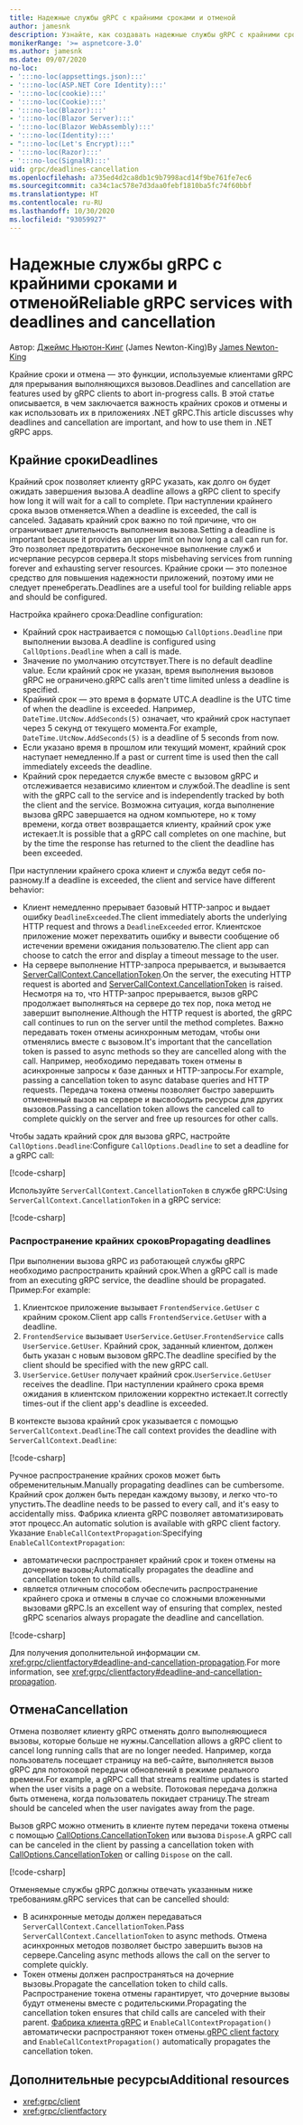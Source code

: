 ```yaml
---
title: Надежные службы gRPC с крайними сроками и отменой
author: jamesnk
description: Узнайте, как создавать надежные службы gRPC с крайними сроками и отменой в .NET.
monikerRange: '>= aspnetcore-3.0'
ms.author: jamesnk
ms.date: 09/07/2020
no-loc:
- ':::no-loc(appsettings.json):::'
- ':::no-loc(ASP.NET Core Identity):::'
- ':::no-loc(cookie):::'
- ':::no-loc(Cookie):::'
- ':::no-loc(Blazor):::'
- ':::no-loc(Blazor Server):::'
- ':::no-loc(Blazor WebAssembly):::'
- ':::no-loc(Identity):::'
- ":::no-loc(Let's Encrypt):::"
- ':::no-loc(Razor):::'
- ':::no-loc(SignalR):::'
uid: grpc/deadlines-cancellation
ms.openlocfilehash: a735ed4d2ca8db1c9b7998acd14f9be761fe7ec6
ms.sourcegitcommit: ca34c1ac578e7d3daa0febf1810ba5fc74f60bbf
ms.translationtype: HT
ms.contentlocale: ru-RU
ms.lasthandoff: 10/30/2020
ms.locfileid: "93059927"
---
```

# <a name="reliable-grpc-services-with-deadlines-and-cancellation"></a><span data-ttu-id="07532-103">Надежные службы gRPC с крайними сроками и отменой</span><span class="sxs-lookup"><span data-stu-id="07532-103">Reliable gRPC services with deadlines and cancellation</span></span>

<span data-ttu-id="07532-104">Автор: [Джеймс Ньютон-Кинг](https://twitter.com/jamesnk) (James Newton-King)</span><span class="sxs-lookup"><span data-stu-id="07532-104">By [James Newton-King](https://twitter.com/jamesnk)</span></span>

<span data-ttu-id="07532-105">Крайние сроки и отмена — это функции, используемые клиентами gRPC для прерывания выполняющихся вызовов.</span><span class="sxs-lookup"><span data-stu-id="07532-105">Deadlines and cancellation are features used by gRPC clients to abort in-progress calls.</span></span> <span data-ttu-id="07532-106">В этой статье описывается, в чем заключается важность крайних сроков и отмены и как использовать их в приложениях .NET gRPC.</span><span class="sxs-lookup"><span data-stu-id="07532-106">This article discusses why deadlines and cancellation are important, and how to use them in .NET gRPC apps.</span></span>

## <a name="deadlines"></a><span data-ttu-id="07532-107">Крайние сроки</span><span class="sxs-lookup"><span data-stu-id="07532-107">Deadlines</span></span>

<span data-ttu-id="07532-108">Крайний срок позволяет клиенту gRPC указать, как долго он будет ожидать завершения вызова.</span><span class="sxs-lookup"><span data-stu-id="07532-108">A deadline allows a gRPC client to specify how long it will wait for a call to complete.</span></span> <span data-ttu-id="07532-109">При наступлении крайнего срока вызов отменяется.</span><span class="sxs-lookup"><span data-stu-id="07532-109">When a deadline is exceeded, the call is canceled.</span></span> <span data-ttu-id="07532-110">Задавать крайний срок важно по той причине, что он ограничивает длительность выполнения вызова.</span><span class="sxs-lookup"><span data-stu-id="07532-110">Setting a deadline is important because it provides an upper limit on how long a call can run for.</span></span> <span data-ttu-id="07532-111">Это позволяет предотвратить бесконечное выполнение служб и исчерпание ресурсов сервера.</span><span class="sxs-lookup"><span data-stu-id="07532-111">It stops misbehaving services from running forever and exhausting server resources.</span></span> <span data-ttu-id="07532-112">Крайние сроки — это полезное средство для повышения надежности приложений, поэтому ими не следует пренебрегать.</span><span class="sxs-lookup"><span data-stu-id="07532-112">Deadlines are a useful tool for building reliable apps and should be configured.</span></span>

<span data-ttu-id="07532-113">Настройка крайнего срока:</span><span class="sxs-lookup"><span data-stu-id="07532-113">Deadline configuration:</span></span>

* <span data-ttu-id="07532-114">Крайний срок настраивается с помощью `CallOptions.Deadline` при выполнении вызова.</span><span class="sxs-lookup"><span data-stu-id="07532-114">A deadline is configured using `CallOptions.Deadline` when a call is made.</span></span>
* <span data-ttu-id="07532-115">Значение по умолчанию отсутствует.</span><span class="sxs-lookup"><span data-stu-id="07532-115">There is no default deadline value.</span></span> <span data-ttu-id="07532-116">Если крайний срок не указан, время выполнения вызовов gRPC не ограничено.</span><span class="sxs-lookup"><span data-stu-id="07532-116">gRPC calls aren't time limited unless a deadline is specified.</span></span>
* <span data-ttu-id="07532-117">Крайний срок — это время в формате UTC.</span><span class="sxs-lookup"><span data-stu-id="07532-117">A deadline is the UTC time of when the deadline is exceeded.</span></span> <span data-ttu-id="07532-118">Например, `DateTime.UtcNow.AddSeconds(5)` означает, что крайний срок наступает через 5 секунд от текущего момента.</span><span class="sxs-lookup"><span data-stu-id="07532-118">For example, `DateTime.UtcNow.AddSeconds(5)` is a deadline of 5 seconds from now.</span></span>
* <span data-ttu-id="07532-119">Если указано время в прошлом или текущий момент, крайний срок наступает немедленно.</span><span class="sxs-lookup"><span data-stu-id="07532-119">If a past or current time is used then the call immediately exceeds the deadline.</span></span>
* <span data-ttu-id="07532-120">Крайний срок передается службе вместе с вызовом gRPC и отслеживается независимо клиентом и службой.</span><span class="sxs-lookup"><span data-stu-id="07532-120">The deadline is sent with the gRPC call to the service and is independently tracked by both the client and the service.</span></span> <span data-ttu-id="07532-121">Возможна ситуация, когда выполнение вызова gRPC завершается на одном компьютере, но к тому времени, когда ответ возвращается клиенту, крайний срок уже истекает.</span><span class="sxs-lookup"><span data-stu-id="07532-121">It is possible that a gRPC call completes on one machine, but by the time the response has returned to the client the deadline has been exceeded.</span></span>

<span data-ttu-id="07532-122">При наступлении крайнего срока клиент и служба ведут себя по-разному.</span><span class="sxs-lookup"><span data-stu-id="07532-122">If a deadline is exceeded, the client and service have different behavior:</span></span>

* <span data-ttu-id="07532-123">Клиент немедленно прерывает базовый HTTP-запрос и выдает ошибку `DeadlineExceeded`.</span><span class="sxs-lookup"><span data-stu-id="07532-123">The client immediately aborts the underlying HTTP request and throws a `DeadlineExceeded` error.</span></span> <span data-ttu-id="07532-124">Клиентское приложение может перехватить ошибку и вывести сообщение об истечении времени ожидания пользователю.</span><span class="sxs-lookup"><span data-stu-id="07532-124">The client app can choose to catch the error and display a timeout message to the user.</span></span>
* <span data-ttu-id="07532-125">На сервере выполнение HTTP-запроса прерывается, и вызывается [ServerCallContext.CancellationToken](xref:System.Threading.CancellationToken).</span><span class="sxs-lookup"><span data-stu-id="07532-125">On the server, the executing HTTP request is aborted and [ServerCallContext.CancellationToken](xref:System.Threading.CancellationToken) is raised.</span></span> <span data-ttu-id="07532-126">Несмотря на то, что HTTP-запрос прерывается, вызов gRPC продолжает выполняться на сервере до тех пор, пока метод не завершит выполнение.</span><span class="sxs-lookup"><span data-stu-id="07532-126">Although the HTTP request is aborted, the gRPC call continues to run on the server until the method completes.</span></span> <span data-ttu-id="07532-127">Важно передавать токен отмены асинхронным методам, чтобы они отменялись вместе с вызовом.</span><span class="sxs-lookup"><span data-stu-id="07532-127">It's important that the cancellation token is passed to async methods so they are cancelled along with the call.</span></span> <span data-ttu-id="07532-128">Например, необходимо передавать токен отмены в асинхронные запросы к базе данных и HTTP-запросы.</span><span class="sxs-lookup"><span data-stu-id="07532-128">For example, passing a cancellation token to async database queries and HTTP requests.</span></span> <span data-ttu-id="07532-129">Передача токена отмены позволяет быстро завершить отмененный вызов на сервере и высвободить ресурсы для других вызовов.</span><span class="sxs-lookup"><span data-stu-id="07532-129">Passing a cancellation token allows the canceled call to complete quickly on the server and free up resources for other calls.</span></span>

<span data-ttu-id="07532-130">Чтобы задать крайний срок для вызова gRPC, настройте `CallOptions.Deadline`:</span><span class="sxs-lookup"><span data-stu-id="07532-130">Configure `CallOptions.Deadline` to set a deadline for a gRPC call:</span></span>

[!code-csharp[](~/grpc/deadlines-cancellation/deadline-client.cs?highlight=7,12)]

<span data-ttu-id="07532-131">Используйте `ServerCallContext.CancellationToken` в службе gRPC:</span><span class="sxs-lookup"><span data-stu-id="07532-131">Using `ServerCallContext.CancellationToken` in a gRPC service:</span></span>

[!code-csharp[](~/grpc/deadlines-cancellation/deadline-server.cs?highlight=5)]

### <a name="propagating-deadlines"></a><span data-ttu-id="07532-132">Распространение крайних сроков</span><span class="sxs-lookup"><span data-stu-id="07532-132">Propagating deadlines</span></span>

<span data-ttu-id="07532-133">При выполнении вызова gRPC из работающей службы gRPC необходимо распространить крайний срок.</span><span class="sxs-lookup"><span data-stu-id="07532-133">When a gRPC call is made from an executing gRPC service, the deadline should be propagated.</span></span> <span data-ttu-id="07532-134">Пример:</span><span class="sxs-lookup"><span data-stu-id="07532-134">For example:</span></span>

1. <span data-ttu-id="07532-135">Клиентское приложение вызывает `FrontendService.GetUser` с крайним сроком.</span><span class="sxs-lookup"><span data-stu-id="07532-135">Client app calls `FrontendService.GetUser` with a deadline.</span></span>
2. <span data-ttu-id="07532-136">`FrontendService` вызывает `UserService.GetUser`.</span><span class="sxs-lookup"><span data-stu-id="07532-136">`FrontendService` calls `UserService.GetUser`.</span></span> <span data-ttu-id="07532-137">Крайний срок, заданный клиентом, должен быть указан с новым вызовом gRPC.</span><span class="sxs-lookup"><span data-stu-id="07532-137">The deadline specified by the client should be specified with the new gRPC call.</span></span>
3. <span data-ttu-id="07532-138">`UserService.GetUser` получает крайний срок.</span><span class="sxs-lookup"><span data-stu-id="07532-138">`UserService.GetUser` receives the deadline.</span></span> <span data-ttu-id="07532-139">При наступлении крайнего срока время ожидания в клиентском приложении корректно истекает.</span><span class="sxs-lookup"><span data-stu-id="07532-139">It correctly times-out if the client app's deadline is exceeded.</span></span>

<span data-ttu-id="07532-140">В контексте вызова крайний срок указывается с помощью `ServerCallContext.Deadline`:</span><span class="sxs-lookup"><span data-stu-id="07532-140">The call context provides the deadline with `ServerCallContext.Deadline`:</span></span>

[!code-csharp[](~/grpc/deadlines-cancellation/deadline-propagate.cs?highlight=7)]

<span data-ttu-id="07532-141">Ручное распространение крайних сроков может быть обременительным.</span><span class="sxs-lookup"><span data-stu-id="07532-141">Manually propagating deadlines can be cumbersome.</span></span> <span data-ttu-id="07532-142">Крайний срок должен быть передан каждому вызову, и легко что-то упустить.</span><span class="sxs-lookup"><span data-stu-id="07532-142">The deadline needs to be passed to every call, and it's easy to accidentally miss.</span></span> <span data-ttu-id="07532-143">Фабрика клиента gRPC позволяет автоматизировать этот процесс.</span><span class="sxs-lookup"><span data-stu-id="07532-143">An automatic solution is available with gRPC client factory.</span></span> <span data-ttu-id="07532-144">Указание `EnableCallContextPropagation`:</span><span class="sxs-lookup"><span data-stu-id="07532-144">Specifying `EnableCallContextPropagation`:</span></span>

* <span data-ttu-id="07532-145">автоматически распространяет крайний срок и токен отмены на дочерние вызовы;</span><span class="sxs-lookup"><span data-stu-id="07532-145">Automatically propagates the deadline and cancellation token to child calls.</span></span>
* <span data-ttu-id="07532-146">является отличным способом обеспечить распространение крайнего срока и отмены в случае со сложными вложенными вызовами gRPC.</span><span class="sxs-lookup"><span data-stu-id="07532-146">Is an excellent way of ensuring that complex, nested gRPC scenarios always propagate the deadline and cancellation.</span></span>

[!code-csharp[](~/grpc/deadlines-cancellation/clientfactory-propagate.cs?highlight=6)]

<span data-ttu-id="07532-147">Для получения дополнительной информации см. <xref:grpc/clientfactory#deadline-and-cancellation-propagation>.</span><span class="sxs-lookup"><span data-stu-id="07532-147">For more information, see <xref:grpc/clientfactory#deadline-and-cancellation-propagation>.</span></span>

## <a name="cancellation"></a><span data-ttu-id="07532-148">Отмена</span><span class="sxs-lookup"><span data-stu-id="07532-148">Cancellation</span></span>

<span data-ttu-id="07532-149">Отмена позволяет клиенту gRPC отменять долго выполняющиеся вызовы, которые больше не нужны.</span><span class="sxs-lookup"><span data-stu-id="07532-149">Cancellation allows a gRPC client to cancel long running calls that are no longer needed.</span></span> <span data-ttu-id="07532-150">Например, когда пользователь посещает страницу на веб-сайте, выполняется вызов gRPC для потоковой передачи обновлений в режиме реального времени.</span><span class="sxs-lookup"><span data-stu-id="07532-150">For example, a gRPC call that streams realtime updates is started when the user visits a page on a website.</span></span> <span data-ttu-id="07532-151">Потоковая передача должна быть отменена, когда пользователь покидает страницу.</span><span class="sxs-lookup"><span data-stu-id="07532-151">The stream should be canceled when the user navigates away from the page.</span></span>

<span data-ttu-id="07532-152">Вызов gRPC можно отменить в клиенте путем передачи токена отмены с помощью [CallOptions.CancellationToken](xref:System.Threading.CancellationToken) или вызова `Dispose`.</span><span class="sxs-lookup"><span data-stu-id="07532-152">A gRPC call can be canceled in the client by passing a cancellation token with [CallOptions.CancellationToken](xref:System.Threading.CancellationToken) or calling `Dispose` on the call.</span></span>

[!code-csharp[](~/grpc/deadlines-cancellation/cancellation-client.cs?highlight=19)]

<span data-ttu-id="07532-153">Отменяемые службы gRPC должны отвечать указанным ниже требованиям.</span><span class="sxs-lookup"><span data-stu-id="07532-153">gRPC services that can be cancelled should:</span></span>
* <span data-ttu-id="07532-154">В асинхронные методы должен передаваться `ServerCallContext.CancellationToken`.</span><span class="sxs-lookup"><span data-stu-id="07532-154">Pass `ServerCallContext.CancellationToken` to async methods.</span></span> <span data-ttu-id="07532-155">Отмена асинхронных методов позволяет быстро завершить вызов на сервере.</span><span class="sxs-lookup"><span data-stu-id="07532-155">Canceling async methods allows the call on the server to complete quickly.</span></span>
* <span data-ttu-id="07532-156">Токен отмены должен распространяться на дочерние вызовы.</span><span class="sxs-lookup"><span data-stu-id="07532-156">Propagate the cancellation token to child calls.</span></span> <span data-ttu-id="07532-157">Распространение токена отмены гарантирует, что дочерние вызовы будут отменены вместе с родительскими.</span><span class="sxs-lookup"><span data-stu-id="07532-157">Propagating the cancellation token ensures that child calls are canceled with their parent.</span></span> <span data-ttu-id="07532-158">[Фабрика клиента gRPC](xref:grpc/clientfactory) и `EnableCallContextPropagation()` автоматически распространяют токен отмены.</span><span class="sxs-lookup"><span data-stu-id="07532-158">[gRPC client factory](xref:grpc/clientfactory) and `EnableCallContextPropagation()` automatically propagates the cancellation token.</span></span>

## <a name="additional-resources"></a><span data-ttu-id="07532-159">Дополнительные ресурсы</span><span class="sxs-lookup"><span data-stu-id="07532-159">Additional resources</span></span>

* <xref:grpc/client>
* <xref:grpc/clientfactory>
